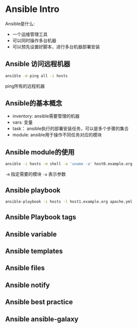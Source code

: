 # Ansible Intro

Ansible是什么:
- 一个运维管理工具
- 可以同时操作多台机器
- 可以预先设置好脚本，进行多台机器部署安装


## Ansible 访问远程机器

```sh 
ansible -m ping all -i hosts
```

ping所有的远程机器

## Ansible的基本概念 

- inventory: ansible需要管理的机器
- vars: 变量
- task： ansible执行的部署安装任务，可以是多个步骤的集合
- module: ansible用于操作不同任务对应的模块

## Ansible module的使用

```sh
ansible -i hosts -m shell -a 'uname -a' host0.example.org
```

```-m``` 指定需要的模块 ```-a``` 表示参数

## Ansible playbook

```sh
ansible-playbook -i hosts -l host1.example.org apache.yml
```

## Ansible Playbook tags

## Ansible variable

## Ansible templates

## Ansible files

## Ansible notify

## Ansible best practice

## Ansible ansible-galaxy
